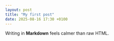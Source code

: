 ```yaml
---
layout: post
title: "My first post"
date: 2025-08-16 17:30 +0100
---
```

Writing in **Markdown** feels calmer than raw HTML.
